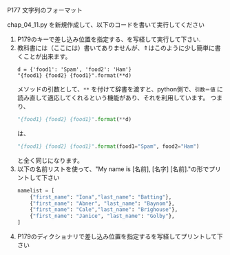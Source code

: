 P177 文字列のフォーマット

chap_04_11.py を新規作成して、以下のコードを書いて実行してください

1. P179のキーで差し込み位置を指定する、を写経して実行して下さい.
1. 教科書には（ここには）書いてありませんが、⇑はこのように少し簡単に書くことが出来ます。
    ```pythoon
    d = {'food1': 'Spam', 'food2': 'Ham'}
    "{food1} {food2} {food1}".format(**d)
    ```
    メソッドの引数として、`**` を付けて辞書を渡すと、python側で、`引数＝値` に読み直して適応してくれるという機能があり、それを利用しています。
    つまり、
    ```python
    "{food1} {food2} {food1}".format(**d)
    ```
    は、
    ```python
    "{food1} {food2} {food1}".format(food1="Spam", food2="Ham")
    ```
    と全く同じになります。
1. 以下の名前リストを使って、"My name is [名前], [名字] [名前]."の形でプリントして下さい
    ```python
    namelist = [
        {"first_name": "Iona","last_name": "Batting"}, 
        {"first_name": "Abner", "last_name": "Baynom"}, 
        {"first_name": "Cale","last_name": "Brighouse"}, 
        {"first_name": "Janice", "last_name": "Golby"},
    ]
    ```
1. P179のディクショナリで差し込み位置を指定するを写経してプリントして下さい